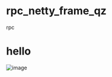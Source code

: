 # rpc_netty_frame_qz
rpc
# hello
![image](https://user-images.githubusercontent.com/84713423/224462191-aec3aa6d-867e-4cae-a72a-ee8a56aabae1.png)
